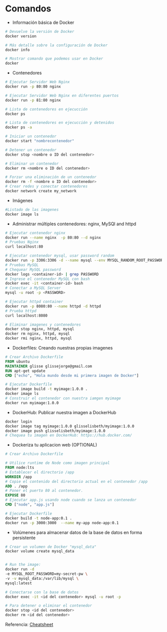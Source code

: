 # Comandos

- Información básica de Docker

```bash
# Devuelve la versión de Docker
docker version

# Más detalle sobre la configuración de Docker
docker info

# Mostrar comando que podemos usar en Docker
docker
```

- Contenedores

```bash
# Ejecutar Servidor Web Nginx
docker run -p 80:80 nginx

# Ejecutar Servidor Web Nginx en diferentes puertos
docker run -p 81:80 nginx

# Lista de contenedores en ejecucción
docker ps

# Lista de contenedores en ejecucción y detenidos
docker ps -a

# Iniciar un contenedor
docker start "nombrecontenedor"

# Detener un contenedor 
docker stop <nombre o ID del contenedor>

# Eliminar un contenedor
docker rm <nombre o ID del contenedor>

# Forzar una eliminación de un contenedor
docker rm -f <nombre o ID del contenedor>
# Crear redes y conectar contenedores
docker network create my_network
```

- Imágenes

```bash
#Listado de las imagenes
docker image ls
```

- Administrar múltiples contenedores: nginx, MySQl and httpd

```bash
# Ejecutar contenedor nginx
docker run --name nginx  -p 80:80 --d nginx
# Pruebas Nginx
curl localhost:80

# Ejecutar contenedor mysql, usar password random
docker run -p 3306:3306 -d --name mysql --env MYSQL_RANDOM_ROOT_PASSWORD=yes mysql
# Pruebas MySQL
# Chequear MySQL password
docker logs <container-id> | grep PASSWORD
# Ingrese el contenedor MySQL con bash
docker exec -it <container-id> bash
# Conectar a MySQL Server
mysql -u root -p <PASSWORD>

# Ejecutar httpd container
docker run -p 8080:80 --name httpd -d httpd
# Prueba httpd
curl localhost:8080

# Eliminar imagenes y contenedores
docker stop nginx, httpd, mysql
docker rm nginx, httpd, mysql
docker rmi nginx, httpd, mysql
```

- Dockerfiles: Creando nuestras propias imagenes

```Dockerfile
# Crear Archivo Dockerfile
FROM ubuntu
MAINTAINER glisse glissejorge@gmail.com
RUN apt-get update
CMD ["echo", "Hola mundo desde mi primera imagen de Docker"]
```

```bash
# Ejecutar Dockerfile
docker image build -t myimage:1.0.0 .
docker image ls
# Construir el contenedor con nuestra iamgen myimage
docker run myimage:1.0.0
```

- DockerHub: Publicar nuestra imagen a DockerHub

```bash
docker login
docker image tag myimage:1.0.0 glisselisbeth/myimage:1.0.0
docker image push glisselisbeth/myimage:1.0.0
# Chequea tu imagen en DockerHub: https://hub.docker.com/
```

- Dockeriza tu aplicacion web (OPTIONAL)

```Dockerfile
# Crear Archivo Dockerfile

# Utilice runtime de Node como imagen principal
FROM node:lts
# Establecer el directorio /app
WORKDIR /app
# Copie el contenido del directorio actual en el contenedor /app
ADD . /app
# Poner el puerto 80 al contenedor.
EXPOSE 80
# Ejecutar app.js usando node cuando se lanza un contenedor
CMD ["node", "app.js"]
```

```bash
# Ejecutar Dockerfile
docker build -t node-app:0.1 .
docker run -p 3000:3000  --name my-app node-app:0.1
```

- Volúmenes para almacenar datos de la base de datos en forma persistente

```bash
# Crear un volumen de Docker "mysql_data"
docker volume create mysql_data


# Run the image:
docker run -d 
-e MYSQL_ROOT_PASSWORD=my-secret-pw \
-v -v mysql_data:/var/lib/mysql \
mysql:latest

# Conectarse con la base de datos
docker exec -it <id del contenedor> mysql -u root -p

# Para detener o eliminar el contenedor
docker stop <id del contenedor>
docker rm <id del contenedor>
```

Referencia: [Cheatsheet](https://docs.docker.com/get-started/docker_cheatsheet.pdf)